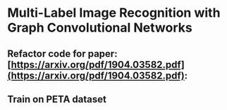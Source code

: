 # Multi-Label Image Recognition with Graph Convolutional Networks 
## Refactor code for paper: [https://arxiv.org/pdf/1904.03582.pdf](https://arxiv.org/pdf/1904.03582.pdf):
## Train on PETA dataset